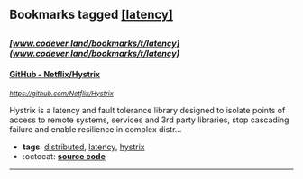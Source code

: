 ## Bookmarks tagged [[latency]](https://www.codever.land/search?q=[latency])

_<sup><sup>[www.codever.land/bookmarks/t/latency](www.codever.land/bookmarks/t/latency)</sup></sup>_
---
#### [GitHub - Netflix/Hystrix](https://github.com/Netflix/Hystrix)
_<sup>https://github.com/Netflix/Hystrix</sup>_

Hystrix is a latency and fault tolerance library designed to isolate points of access to remote systems, services and 3rd party libraries, stop cascading failure and enable resilience in complex distr...
* **tags**: [distributed](../tagged/distributed.md), [latency](../tagged/latency.md), [hystrix](../tagged/hystrix.md)
* :octocat: **[source code](https://github.com/Netflix/Hystrix)**
---
